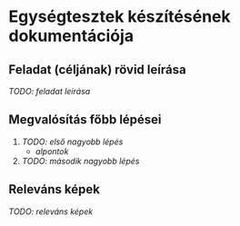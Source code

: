 # Egységtesztek készítésének dokumentációja

## Feladat (céljának) rövid leírása

_TODO: feladat leírása_

## Megvalósítás főbb lépései

1) _TODO: első nagyobb lépés_
	* _alpontok_
2) _TODO: második nagyobb lépés_

## Releváns képek

_TODO: releváns képek_
